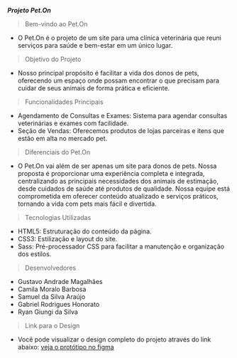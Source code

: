 ***Projeto Pet.On***

> Bem-vindo ao Pet.On
- O Pet.On é o projeto de um site para uma clínica veterinária que reuni serviços para saúde e bem-estar em um único lugar.

> Objetivo do Projeto

- Nosso principal propósito é facilitar a vida dos donos de pets, oferecendo um espaço onde possam encontrar o que precisam para cuidar de seus animais de forma prática e eficiente.

> Funcionalidades Principais
- Agendamento de Consultas e Exames: Sistema para agendar consultas veterinárias e exames com facilidade.
- Seção de Vendas: Oferecemos produtos de lojas parceiras e itens que estão em alta no mercado pet.

> Diferenciais do Pet.On
- O Pet.On vai além de ser apenas um site para donos de pets. Nossa proposta é proporcionar uma experiência completa e integrada, centralizando as principais necessidades dos animais de estimação, desde cuidados de saúde até produtos de qualidade. Nossa equipe está comprometida em oferecer conteúdo atualizado e serviços práticos, tornando a vida com pets mais fácil e divertida.

> Tecnologias Utilizadas
- HTML5: Estruturação do conteúdo da página.
- CSS3: Estilização e layout do site.
- Sass: Pré-processador CSS para facilitar a manutenção e organização dos estilos.

> Desenvolvedores
- Gustavo Andrade Magalhães
- Camila Moralo Barbosa
- Samuel da Silva Araújo
- Gabriel Rodrigues Honorato
- Ryan Giungi da Silva

> Link para o Design
- Você pode visualizar o design completo do projeto através do link abaixo:
[veja o protótipo no figma](https://www.figma.com/proto/BnLjnk3yVN5sQ3Xxt8LrZH/Pet.On?page-id=0%3A1&node-id=88-109&node-type=frame&viewport=584%2C311%2C0.15&t=gsevgzlsjvu7ZKmv-1&scaling=contain&content-scaling=fixed)
